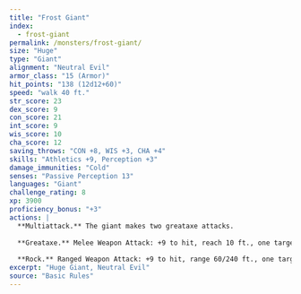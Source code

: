 ```yaml
---
title: "Frost Giant"
index:
  - frost-giant
permalink: /monsters/frost-giant/
size: "Huge"
type: "Giant"
alignment: "Neutral Evil"
armor_class: "15 (Armor)"
hit_points: "138 (12d12+60)"
speed: "walk 40 ft."
str_score: 23
dex_score: 9
con_score: 21
int_score: 9
wis_score: 10
cha_score: 12
saving_throws: "CON +8, WIS +3, CHA +4"
skills: "Athletics +9, Perception +3"
damage_immunities: "Cold"
senses: "Passive Perception 13"
languages: "Giant"
challenge_rating: 8
xp: 3900
proficiency_bonus: "+3"
actions: |
  **Multiattack.** The giant makes two greataxe attacks.
  
  **Greataxe.** Melee Weapon Attack: +9 to hit, reach 10 ft., one target. Hit: 25 (3d12 + 6) slashing damage.
  
  **Rock.** Ranged Weapon Attack: +9 to hit, range 60/240 ft., one target. Hit: 28 (4d10 + 6) bludgeoning damage.
excerpt: "Huge Giant, Neutral Evil"
source: "Basic Rules"
---
```


